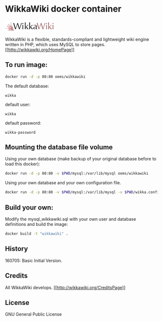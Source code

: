 # WikkaWiki docker container
![WikkaWiki.](images/wikka_logo.jpg)

WikkaWiki is a flexible, standards-compliant and lightweight wiki engine written in PHP, which uses MySQL to store pages.
[[http://wikkawiki.org/HomePage]]
## To run image:

~~~~bash
docker run -d -p 80:80 oems/wikkawiki
~~~~

The default database:
~~~~text
wikka
~~~~

default user:
~~~~text
wikka
~~~~

default password:
~~~~text
wikka-password
~~~~


## Mounting the database file volume

Using your own database (make backup of your original database before to load this docker):

~~~~bash
docker run -d -p 80:80 -v $PWD/mysql:/var/lib/mysql oems/wikkawiki
~~~~

Using your own database and your own configuration file.

~~~~bash
docker run -d -p 80:80 -v $PWD/mysql:/var/lib/mysql -v $PWD/wikka.config.php:/var/www/html/wikka.config.php oems/wikkawiki
~~~~

## Build your own:

Modify the mysql_wikkawiki.sql with your own user and database definitions and build the image:
~~~~bash
docker build -t "wikkawiki" .
~~~~

## History

160705: Basic Initial Version.

## Credits

All WikkaWiki develops.
[[http://wikkawiki.org/CreditsPage]]

## License

GNU General Public License
